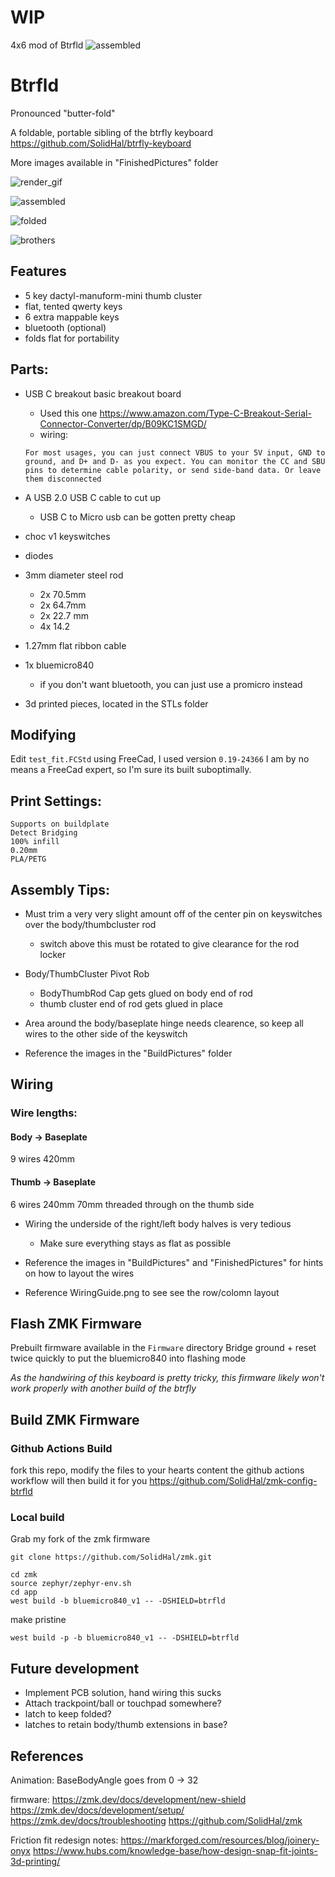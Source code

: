 # WIP

4x6 mod of Btrfld
![assembled](4x6.png)
# Btrfld

Pronounced "butter-fold"

A foldable, portable sibling of the btrfly keyboard https://github.com/SolidHal/btrfly-keyboard

More images available in "FinishedPictures" folder

![render_gif](demos/final_draft.gif)

![assembled](FinishedPictures/btrfld_front_angle.jpeg)

![folded](FinishedPictures/btrfld_folded.jpeg)

![brothers](FinishedPictures/btrfld_with_btrfly/btrfld_btrfly_top.jpeg)

## Features
- 5 key dactyl-manuform-mini thumb cluster
- flat, tented qwerty keys
- 6 extra mappable keys
- bluetooth (optional)
- folds flat for portability

## Parts:

- USB C breakout basic breakout board 
  - Used this one https://www.amazon.com/Type-C-Breakout-Serial-Connector-Converter/dp/B09KC1SMGD/
  - wiring:
  ```
  For most usages, you can just connect VBUS to your 5V input, GND to ground, and D+ and D- as you expect. You can monitor the CC and SBU pins to determine cable polarity, or send side-band data. Or leave them disconnected
  ```

- A USB 2.0 USB C cable to cut up
  - USB C to Micro usb can be gotten pretty cheap

- choc v1 keyswitches

- diodes

- 3mm diameter steel rod
  - 2x 70.5mm
  - 2x 64.7mm
  - 2x 22.7 mm
  - 4x 14.2

- 1.27mm flat ribbon cable

- 1x bluemicro840
  - if you don't want bluetooth, you can just use a promicro instead
  
- 3d printed pieces, located in the STLs folder

## Modifying
Edit `test_fit.FCStd` using FreeCad, I used version `0.19-24366`
I am by no means a FreeCad expert, so I'm sure its built suboptimally. 

## Print Settings:
```
Supports on buildplate
Detect Bridging
100% infill
0.20mm
PLA/PETG
```

## Assembly Tips:

- Must trim a very very slight amount off of the center pin on keyswitches over the body/thumbcluster rod
  - switch above this must be rotated to give clearance for the rod locker

- Body/ThumbCluster Pivot Rob
  - BodyThumbRod Cap gets glued on body end of rod
  - thumb cluster end of rod gets glued in place
  
- Area around the body/baseplate hinge needs clearence, so keep all wires to the other side of the keyswitch

- Reference the images in the "BuildPictures" folder

## Wiring

### Wire lengths:

#### Body -> Baseplate
9 wires
420mm

#### Thumb -> Baseplate
6 wires
240mm
70mm threaded through on the thumb side

- Wiring the underside of the right/left body halves is very tedious
  - Make sure everything stays as flat as possible

- Reference the images in "BuildPictures" and "FinishedPictures" for hints on how to layout the wires

- Reference WiringGuide.png to see see the row/colomn layout


## Flash ZMK Firmware

Prebuilt firmware available in the `Firmware` directory
Bridge ground + reset twice quickly to put the bluemicro840 into flashing mode

*As the handwiring of this keyboard is pretty tricky, this firmware likely won't work properly with another build of the btrfly*


## Build ZMK Firmware

### Github Actions Build

fork this repo, modify the files to your hearts content
the github actions workflow will then build it for you
https://github.com/SolidHal/zmk-config-btrfld

### Local build

Grab my fork of the zmk firmware
```
git clone https://github.com/SolidHal/zmk.git
```

```
cd zmk
source zephyr/zephyr-env.sh
cd app
west build -b bluemicro840_v1 -- -DSHIELD=btrfld
```

make pristine
```
west build -p -b bluemicro840_v1 -- -DSHIELD=btrfld
```


## Future development
- Implement PCB solution, hand wiring this sucks
- Attach trackpoint/ball or touchpad somewhere?
- latch to keep folded?
- latches to retain body/thumb extensions in base?


## References

Animation:
BaseBodyAngle goes from 0 -> 32

firmware:
https://zmk.dev/docs/development/new-shield
https://zmk.dev/docs/development/setup/
https://zmk.dev/docs/troubleshooting
https://github.com/SolidHal/zmk

Friction fit redesign notes:
https://markforged.com/resources/blog/joinery-onyx
https://www.hubs.com/knowledge-base/how-design-snap-fit-joints-3d-printing/
